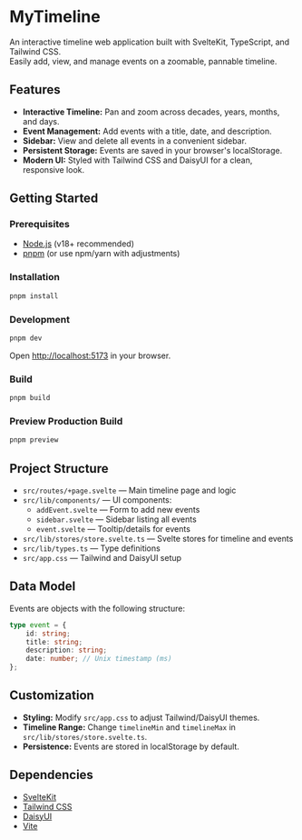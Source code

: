 # MyTimeline

An interactive timeline web application built with SvelteKit, TypeScript, and Tailwind CSS.  
Easily add, view, and manage events on a zoomable, pannable timeline.

## Features

- **Interactive Timeline:** Pan and zoom across decades, years, months, and days.
- **Event Management:** Add events with a title, date, and description.
- **Sidebar:** View and delete all events in a convenient sidebar.
- **Persistent Storage:** Events are saved in your browser's localStorage.
- **Modern UI:** Styled with Tailwind CSS and DaisyUI for a clean, responsive look.

## Getting Started

### Prerequisites

- [Node.js](https://nodejs.org/) (v18+ recommended)
- [pnpm](https://pnpm.io/) (or use npm/yarn with adjustments)

### Installation

```bash
pnpm install
```

### Development

```bash
pnpm dev
```

Open [http://localhost:5173](http://localhost:5173) in your browser.

### Build

```bash
pnpm build
```

### Preview Production Build

```bash
pnpm preview
```

## Project Structure

- `src/routes/+page.svelte` — Main timeline page and logic
- `src/lib/components/` — UI components:
  - `addEvent.svelte` — Form to add new events
  - `sidebar.svelte` — Sidebar listing all events
  - `event.svelte` — Tooltip/details for events
- `src/lib/stores/store.svelte.ts` — Svelte stores for timeline and events
- `src/lib/types.ts` — Type definitions
- `src/app.css` — Tailwind and DaisyUI setup

## Data Model

Events are objects with the following structure:

```ts
type event = {
	id: string;
	title: string;
	description: string;
	date: number; // Unix timestamp (ms)
};
```

## Customization

- **Styling:** Modify `src/app.css` to adjust Tailwind/DaisyUI themes.
- **Timeline Range:** Change `timelineMin` and `timelineMax` in `src/lib/stores/store.svelte.ts`.
- **Persistence:** Events are stored in localStorage by default.

## Dependencies

- [SvelteKit](https://kit.svelte.dev/)
- [Tailwind CSS](https://tailwindcss.com/)
- [DaisyUI](https://daisyui.com/)
- [Vite](https://vitejs.dev/)
